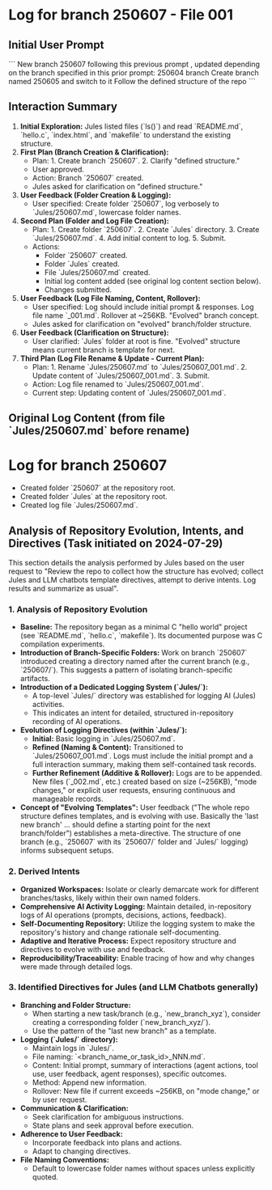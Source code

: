 # Log for branch 250607 - File 001

## Initial User Prompt

\`\`\`
New branch 250607 following this previous prompt , updated depending on the branch specified in this prior prompt: 250604 branch Create branch named 250605 and switch to it Follow the defined structure of the repo
\`\`\`

## Interaction Summary

1.  **Initial Exploration:** Jules listed files (\`ls()\`) and read \`README.md\`, \`hello.c\`, \`index.html\`, and \`makefile\` to understand the existing structure.
2.  **First Plan (Branch Creation & Clarification):**
    *   Plan: 1. Create branch \`250607\`. 2. Clarify "defined structure."
    *   User approved.
    *   Action: Branch \`250607\` created.
    *   Jules asked for clarification on "defined structure."
3.  **User Feedback (Folder Creation & Logging):**
    *   User specified: Create folder \`250607\`, log verbosely to \`Jules/250607.md\`, lowercase folder names.
4.  **Second Plan (Folder and Log File Creation):**
    *   Plan: 1. Create folder \`250607\`. 2. Create \`Jules\` directory. 3. Create \`Jules/250607.md\`. 4. Add initial content to log. 5. Submit.
    *   Actions:
        *   Folder \`250607\` created.
        *   Folder \`Jules\` created.
        *   File \`Jules/250607.md\` created.
        *   Initial log content added (see original log content section below).
        *   Changes submitted.
5.  **User Feedback (Log File Naming, Content, Rollover):**
    *   User specified: Log should include initial prompt & responses. Log file name \`_001.md\`. Rollover at ~256KB. "Evolved" branch concept.
    *   Jules asked for clarification on "evolved" branch/folder structure.
6.  **User Feedback (Clarification on Structure):**
    *   User clarified: \`Jules\` folder at root is fine. "Evolved" structure means current branch is template for next.
7.  **Third Plan (Log File Rename & Update - Current Plan):**
    *   Plan: 1. Rename \`Jules/250607.md\` to \`Jules/250607_001.md\`. 2. Update content of \`Jules/250607_001.md\`. 3. Submit.
    *   Action: Log file renamed to \`Jules/250607_001.md\`.
    *   Current step: Updating content of \`Jules/250607_001.md\`.

## Original Log Content (from file \`Jules/250607.md\` before rename)

# Log for branch 250607

- Created folder \`250607\` at the repository root.
- Created folder \`Jules\` at the repository root.
- Created log file \`Jules/250607.md\`.

## Analysis of Repository Evolution, Intents, and Directives (Task initiated on 2024-07-29)

This section details the analysis performed by Jules based on the user request to "Review the repo to collect how the structure has evolved; collect Jules and LLM chatbots template directives, attempt to derive intents. Log results and summarize as usual".

### 1. Analysis of Repository Evolution

*   **Baseline:** The repository began as a minimal C "hello world" project (see \`README.md\`, \`hello.c\`, \`makefile\`). Its documented purpose was C compilation experiments.
*   **Introduction of Branch-Specific Folders:** Work on branch \`250607\` introduced creating a directory named after the current branch (e.g., \`250607/\`). This suggests a pattern of isolating branch-specific artifacts.
*   **Introduction of a Dedicated Logging System (\`Jules/\`):**
    *   A top-level \`Jules/\` directory was established for logging AI (Jules) activities.
    *   This indicates an intent for detailed, structured in-repository recording of AI operations.
*   **Evolution of Logging Directives (within \`Jules/\`):**
    *   **Initial:** Basic logging in \`Jules/250607.md\`.
    *   **Refined (Naming & Content):** Transitioned to \`Jules/250607_001.md\`. Logs must include the initial prompt and a full interaction summary, making them self-contained task records.
    *   **Further Refinement (Additive & Rollover):** Logs are to be appended. New files (\`_002.md\`, etc.) created based on size (~256KB), "mode changes," or explicit user requests, ensuring continuous and manageable records.
*   **Concept of "Evolving Templates":** User feedback ("The whole repo structure defines templates, and is evolving with use. Basically the 'last new branch' ... should define a starting point for the next branch/folder") establishes a meta-directive. The structure of one branch (e.g., \`250607\` with its \`250607/\` folder and \`Jules/\` logging) informs subsequent setups.

### 2. Derived Intents

*   **Organized Workspaces:** Isolate or clearly demarcate work for different branches/tasks, likely within their own named folders.
*   **Comprehensive AI Activity Logging:** Maintain detailed, in-repository logs of AI operations (prompts, decisions, actions, feedback).
*   **Self-Documenting Repository:** Utilize the logging system to make the repository's history and change rationale self-documenting.
*   **Adaptive and Iterative Process:** Expect repository structure and directives to evolve with use and feedback.
*   **Reproducibility/Traceability:** Enable tracing of how and why changes were made through detailed logs.

### 3. Identified Directives for Jules (and LLM Chatbots generally)

*   **Branching and Folder Structure:**
    *   When starting a new task/branch (e.g., \`new_branch_xyz\`), consider creating a corresponding folder (\`new_branch_xyz/\`).
    *   Use the pattern of the "last new branch" as a template.
*   **Logging (\`Jules/\` directory):**
    *   Maintain logs in \`Jules/\`.
    *   File naming: \`<branch_name_or_task_id>_NNN.md\`.
    *   Content: Initial prompt, summary of interactions (agent actions, tool use, user feedback, agent responses), specific outcomes.
    *   Method: Append new information.
    *   Rollover: New file if current exceeds ~256KB, on "mode change," or by user request.
*   **Communication & Clarification:**
    *   Seek clarification for ambiguous instructions.
    *   State plans and seek approval before execution.
*   **Adherence to User Feedback:**
    *   Incorporate feedback into plans and actions.
    *   Adapt to changing directives.
*   **File Naming Conventions:**
    *   Default to lowercase folder names without spaces unless explicitly quoted.
